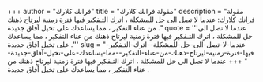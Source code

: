 +++
author = "فرانك كلارك"
title = "مقولة فرانك كلارك"
description = "مقولة فرانك كلارك: عندما لا تصل الى حل للمشكلة ، اترك التـفكير فيها فترة زمنية ليرتاح ذهنك من عناء التفكير ، مما يساعدك على تخيل آفاق جديدة ."
quote = '''عندما لا تصل الى حل للمشكلة ، اترك التـفكير فيها فترة زمنية ليرتاح ذهنك من عناء التفكير ، مما يساعدك على تخيل آفاق جديدة .''' 
slug = "عندما-لا-تصل-الى-حل-للمشكلة--اترك-التـفكير-فيها-فترة-زمنية-ليرتاح-ذهنك-من-عناء-التفكير--مما-يساعدك-على-تخيل-آفاق-جديدة-"
+++
عندما لا تصل الى حل للمشكلة ، اترك التـفكير فيها فترة زمنية ليرتاح ذهنك من عناء التفكير ، مما يساعدك على تخيل آفاق جديدة .
